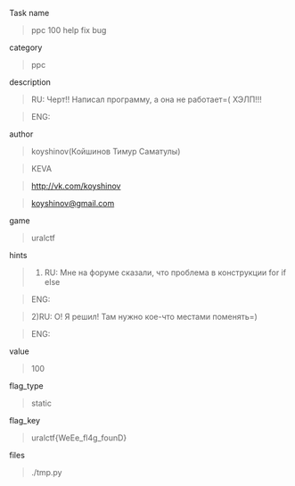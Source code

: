 Task name
> ppc 100 help fix bug

category
> ppc

description
> RU: Черт!! Написал программу, а она не работает=( ХЭЛП!!!

> ENG: 

author
> koyshinov(Койшинов Тимур Саматулы)

> KEVA

> http://vk.com/koyshinov

> koyshinov@gmail.com

game
> uralctf

hints
> 1) RU: Мне на форуме сказали, что проблема в конструкции for if else

> ENG: 

> 2)RU: О! Я решил! Там нужно кое-что местами поменять=)

> ENG: 

value
> 100

flag_type
> static

flag_key
> uralctf{WeEe_fl4g_founD}

files
> ./tmp.py

